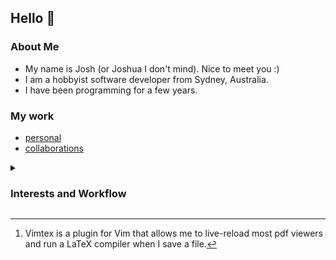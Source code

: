 ## Hello 👋

### About Me

 * My name is Josh (or Joshua I don't mind). Nice to meet you :)
 * I am a hobbyist software developer from Sydney, Australia.
 * I have been programming for a few years.

### My work
 * [personal](https://github.com/H4ppy-04?tab=repositories&q=&type=source&language=&sort=stargazers)
 * [collaborations](https://github.com/H4ppy-04?tab=repositories&q=&type=fork&language=&sort=stargazers)



 <details><summary><h3>Interests and Workflow</h3></summary>


## Interests
 * [FOSS](https://freeopensourcesoftware.org//index.php/Main_Page)
 * Python and Rust
 * How the languages I use pertain to game development
 * Development libraries such as [Bevy](https://bevyengine.org) and [PyGame](https://pygame.org)
 * Computer history
 * CPU architecture and CPU history
 * [Linux](https://docs.kernel.org), [Unix](https://www.opengroup.org/membership/forums/platform/unix) and [NixOS](https://nixos.org)

### My Workflow

 * Machine: [Acer Swift Go](https://www.acer.com/au-en/laptops/swift/swift-go/pdp/NX.KSGSA.004)
 * Primary OS: [Linux Mint](https://linuxmint.com)
 * Secondary machine(s): [Spin V](https://www.acer.com/ee-en/laptops/spin/spin-5-intel) x2 (used as servers running NixOS & Mint)
 * Editor: Neovim inside a [Tmux](https://github.com/tmux/tmux/wiki) session and Tmux is managed with Tmuxinator.
 * Mail: [Neomutt](https://neomutt.org/), with my emails stored locally over SSH.
 * File indexing: FZF
 * Browser: Firefox with [UBlock Origin](https://addons.mozilla.org/en-US/firefox/addon/ublock-origin/) and [Dark Reader](https://addons.mozilla.org/en-US/firefox/addon/darkreader/), and Vimium make an awesome combo.
 * For viewing PDF's I use [Zathura](https://pwmt.org/projects/zathura/).
 * For academic writing and note taking I use a combination of [LaTeX](https://www.latex-project.org/) for typesetting and Vimtex[^4] for live reloading Zathura.
 * Podcasts: I mainly just use [RhythmBox](http://www.rhythmbox.org/) for listening to podcasts and radio over SSH since that's the default audio player that comes with Mint.
 * Music: Cmus hasn't let me down yet. Mpd and Mpc have been my go-to combo in the past, but right now Cmus is the program I'm using.
 * Audio: I route audio through a [Focusrite](https://focusrite.com/products/scarlett-solo-3rd-gen) interface and into [ATH MX50](https://www.audio-technica.com/en-au/ath-m50x) headphones.

[^4]: Vimtex is a plugin for Vim that allows me to live-reload most pdf viewers and run a LaTeX compiler when I save a file.

---

Note: Apologies that this page looks like a Wikipedia article; I'm trying to reduce the amount of link spam.


</details>
